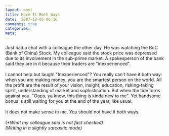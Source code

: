 ```yaml
---
layout: post
title: Have It Both Ways
date:  2007-12-05 06:16
comments: true
categories:
meta: 
---
```

Just had a chat with a colleague the other day. He was watching the BoC (Bank of China) Stock. My colleague said the stock price was depressed due to its involvement  in the sub-prime market. A spokesperson of the bank said they are in it because their traders are "inexperienced".<br /><br />I cannot help but laugh! "Inexperienced"? You really can't have it both way: when you are making money, you are the smartest person on the world. All the profit are the result of your vision, insight, education, risking-taking spirit, understanding of market and sophistication. But when the tide turns against you, "Oops, ya know, this thing is kinda new to me". Yet handsome bonus is still waiting for you at the end of the year, like usual.<br /><br />It does not make sense to me. You should not have it both ways.<br /><br /><span style="font-style: italic;">(*What my colleague said is not fact checked)<br />(Writing in a slightly sarcastic mode)<br /></span>